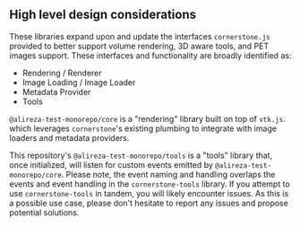 ## High level design considerations

These libraries expand upon and update the interfaces `cornerstone.js` provided
to better support volume rendering, 3D aware tools, and PET images support. These
interfaces and functionality are broadly identified as:

- Rendering / Renderer
- Image Loading / Image Loader
- Metadata Provider
- Tools

`@alireza-test-monorepo/core` is a "rendering" library built on top of `vtk.js`.
which leverages `cornerstone`'s existing plumbing to integrate with image loaders and metadata providers.

This repository's `@alireza-test-monorepo/tools` is a "tools" library that, once initialized, will listen for custom events emitted by `@alireza-test-monorepo/core`. Please note, the event naming and handling overlaps the events and event handling in the `cornerstone-tools` library. If you attempt to use `cornerstone-tools` in tandem, you will likely encounter issues. As this is a possible use case, please don't hesitate to report any issues and propose potential solutions.
